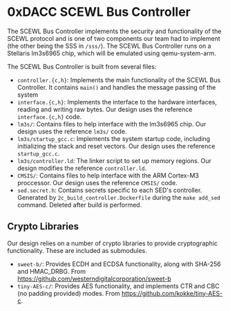 # 0xDACC SCEWL Bus Controller
The SCEWL Bus Controller implements the security and functionality of the SCEWL
protocol and is one of two components our team had to implement (the other being
the SSS in `/sss/`). The SCEWL Bus Controller runs on a Stellaris lm3s6965 chip,
which will be emulated using qemu-system-arm.

The SCEWL Bus Controller is built from several files:

* `controller.{c,h}`: Implements the main functionality of the SCEWL Bus
  Controller. It contains `main()` and handles the message passing of the system
* `interface.{c,h}`: Implements the interface to the hardware interfaces, reading
  and writing raw bytes. Our design uses the reference `interface.{c,h}` code.
* `lm3s/`: Contains files to help interface with the lm3s6965 chip. Our design uses
  the reference `lm3s/` code.
* `lm3s/startup_gcc.c`: Implements the system startup code, including initializing the
  stack and reset vectors. Our design uses the reference `startup_gcc.c`.
* `lm3s/controller.ld`: The linker script to set up memory regions. Our design modifies
  the reference `controller.ld`.
* `CMSIS/`: Contains files to help interface with the ARM Cortex-M3 proccessor.
  Our design uses the reference `CMSIS/` code.
* `sed.secret.h`: Contains secrets specific to each SED's controller. Generated by
  `2c_build_controller.Dockerfile` during the `make add_sed` command. Deleted after
  build is performed.

## Crypto Libraries
Our design relies on a number of crypto libraries to provide cryptographic functionality.
These are included as submodules.

* `sweet-b/`: Provides ECDH and ECDSA functionality, along with SHA-256 and HMAC\_DRBG. From https://github.com/westerndigitalcorporation/sweet-b
* `tiny-AES-c/`: Provides AES functionality, and implements CTR and CBC (no padding provided) modes. From https://github.com/kokke/tiny-AES-c.
